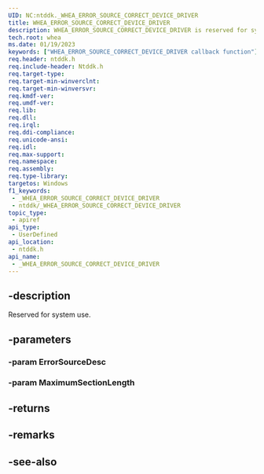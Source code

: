 ```yaml
---
UID: NC:ntddk._WHEA_ERROR_SOURCE_CORRECT_DEVICE_DRIVER
title: WHEA_ERROR_SOURCE_CORRECT_DEVICE_DRIVER
description: WHEA_ERROR_SOURCE_CORRECT_DEVICE_DRIVER is reserved for system use.
tech.root: whea
ms.date: 01/19/2023
keywords: ["WHEA_ERROR_SOURCE_CORRECT_DEVICE_DRIVER callback function"]
req.header: ntddk.h
req.include-header: Ntddk.h
req.target-type: 
req.target-min-winverclnt: 
req.target-min-winversvr: 
req.kmdf-ver: 
req.umdf-ver: 
req.lib: 
req.dll: 
req.irql: 
req.ddi-compliance: 
req.unicode-ansi: 
req.idl: 
req.max-support: 
req.namespace: 
req.assembly: 
req.type-library: 
targetos: Windows
f1_keywords:
 - _WHEA_ERROR_SOURCE_CORRECT_DEVICE_DRIVER
 - ntddk/_WHEA_ERROR_SOURCE_CORRECT_DEVICE_DRIVER
topic_type:
 - apiref
api_type:
 - UserDefined
api_location:
 - ntddk.h
api_name:
 - _WHEA_ERROR_SOURCE_CORRECT_DEVICE_DRIVER
---
```


## -description

Reserved for system use.

## -parameters

### -param ErrorSourceDesc

### -param MaximumSectionLength

## -returns

## -remarks

## -see-also
